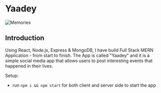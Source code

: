# Yaadey

![Memories](https://i.ibb.co/hV72BkS/Screenshot-148.png)


## Introduction

Using React, Node.js, Express & MongoDB, I have build Full Stack MERN Application - from start to finish. The App is called "Yaadey" and it is a simple social media app that allows users to post interesting events that happened in their lives.

Setup:
- run ```npm i && npm start``` for both client and server side to start the app
